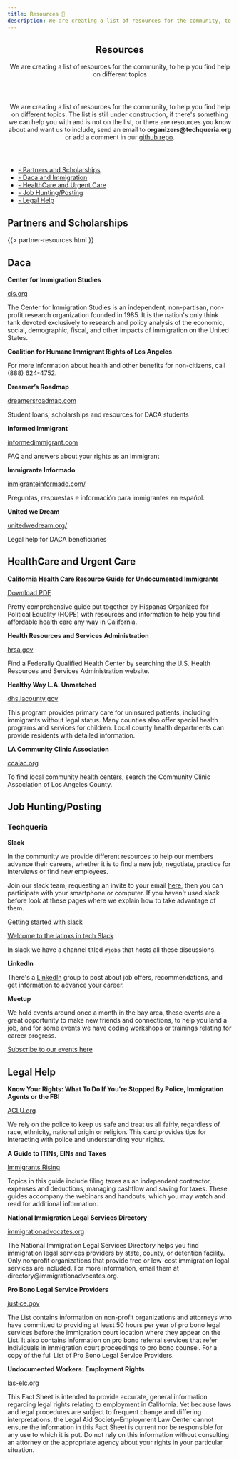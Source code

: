 ```yaml
---
title: Resources 📂️
description: We are creating a list of resources for the community, to help you find help on different topics.
---
```


<section class="tint-bg img-bg-softer" style="background-image: url(/assets/images/art/pattern-background03.png);">
    <div class="container">
        <div class="row">
            <div class="col-md-8 col-sm-9 inner center-block text-center aos-init aos-animate" data-aos="fade-up">
                <header>
                    <h1>Resources</h1>
                    <p>We are creating a list of resources for the community, to help you find help on different topics</p>
                </header>
            </div>
        </div>
    </div>
</section>
<section>
    <div class="container">
        <div class="row">
            <header>
              <p>We are creating a list of resources for the community, to help you find help
                on different topics. The list is still under construction, if there's
                something we can help you with and is not on the list, or there are resources
                you know about and want us to include, send an email to <strong>organizers@techqueria.org</strong> or
                add a comment in our <a href="https://github.com/techqueria/site/issues/3">github repo</a>.</p>
            </header>
            <div class="col-sm-10 col-md-8">
                <ul>
                    <li><a class="txt-btn" href="#partners">- Partners and Scholarships</a></li>
                    <li><a class="txt-btn" href="#daca">- Daca and Immigration</a></li>
                    <li><a class="txt-btn" href="#health">- HealthCare and Urgent Care</a></li>
                    <li><a class="txt-btn" href="#jobs">- Job Hunting/Posting</a></li>
                    <li><a class="txt-btn" href="#legal">- Legal Help</a></li>
                </ul>
                <p><a name="partners"></a></p>
                <h2>Partners and Scholarships</h2>
                {{> partner-resources.html }}
                <p><a name="daca"></a></p>
                <h2 id="daca">Daca</h2>
                <p><strong>Center for Immigration Studies</strong></p>
                <p><a href="http://cis.org/">cis.org</a></p>
                <p>The Center for Immigration Studies is an independent, non-partisan, non-profit
                research organization founded in 1985. It is the nation's only think tank
                devoted exclusively to research and policy analysis of the economic, social, demographic, fiscal,
                and other impacts of immigration on the United States.</p>
                <p><strong>Coalition for Humane Immigrant Rights of Los Angeles</strong></p>
                <p>For more information about health and other benefits for non-citizens, call
                (888) 624-4752.</p>
                <p><strong>Dreamer’s Roadmap</strong></p>
                <p><a href="http://www.dreamersroadmap.com/">dreamersroadmap.com</a></p>
                <p>Student loans, scholarships and resources for DACA students</p>
                <p><strong>Informed Immigrant</strong></p>
                <p><a href="https://www.informedimmigrant.com/">informedimmigrant.com</a></p>
                <p>FAQ and answers about your rights as an immigrant</p>
                <p><strong>Immigrante Informado</strong></p>
                <p><a href="https://www.inmigranteinformado.com/">inmigranteinformado.com/</a></p>
                <p>Preguntas, respuestas e información para immigrantes en español.</p>
                <p><strong>United we Dream</strong></p>
                <p><a href="http://unitedwedream.org/">unitedwedream.org/</a></p>
                <p>Legal help for DACA beneficiaries</p>
                <p><a name="health"></a></p>
                <h2 id="healthcare-and-urgent-care">HealthCare and Urgent Care</h2>
                <p><strong>California Health Care Resource Guide for Undocumented Immigrants</strong></p>
                <p><a href="/pdf/HEALTHCARE_RESOURCE_GUIDE_HOPE-FINAL_OCTOBER_28.PDF">Download PDF</a></p>
                <p>Pretty comprehensive guide put together by Hispanas Organized for Political
                Equality (HOPE) with resources and information to help you find affordable
                health care any way in California.</p>
                <p><strong>Health Resources and Services Administration</strong></p>
                <p><a href="http://findahealthcenter.hrsa.gov/">hrsa.gov</a></p>
                <p>Find a Federally Qualified Health Center by searching the U.S. Health Resources and Services
                Administration website.</p>
                <p><strong>Healthy Way L.A. Unmatched</strong></p>
                <p><a href="http://dhs.lacounty.gov/wps/portal/dhs">dhs.lacounty.gov</a></p>
                <p>This program provides primary care for uninsured patients, including immigrants without legal status.
                Many counties also offer special health programs and services for children. Local county health
                departments can provide residents with detailed information.</p>
                <p><strong>LA Community Clinic Association</strong></p>
                <p><a href="http://www.ccalac.org">ccalac.org</a></p>
                <p>To find local community health centers, search the Community Clinic Association of Los Angeles County.</p>
                <p><a name="jobs"></a></p>
                <h2 id="job-hunting-posting">Job Hunting/Posting</h2>
                <h3 id="techqueria">Techqueria</h3>
                <p><strong>Slack</strong></p>
                <p>In the community we provide different resources to help our members advance their careers, whether
                it is to find a new job, negotiate, practice for interviews or find new employees.</p>
                <p>Join our slack team, requesting an invite to your email <a href="/slack">here</a>,
                then you can participate with your smartphone or computer. If you haven't used slack before look
                at these pages where we explain how to take advantage of them. </p>
                <p><a href="https://get.slack.help/hc/en-us/articles/218080037-Getting-started-for-new-users">Getting started with slack</a></p>
                <p><a href="/welcome-to-slack/">Welcome to the latinxs in tech Slack</a></p>
                <p>In slack we have a channel titled <code>#jobs</code> that hosts all these discussions.</p>
                <p><strong>LinkedIn</strong></p>
                <p>There's a <a href="https://www.linkedin.com/groups/13500636">LinkedIn</a> group to post about job offers,
                recommendations, and get information to advance your career.</p>
                <p><strong>Meetup</strong></p>
                <p>We hold events around once a month in the bay area, these events are a great opportunity to make new
                friends and connections, to help you land a job, and for some events we have coding workshops or
                trainings relating for career progress.</p>
                <p><a href="https://www.meetup.com/techqueria/">Subscribe to our events here</a></p>
                <p><a name="legal"></a></p>
                <h2 id="legal-help">Legal Help</h2>
                <p><strong>Know Your Rights: What To Do If You're Stopped By Police, Immigration Agents or the FBI</strong></p>
                <p><a href="https://www.aclu.org/know-your-rights/what-do-if-youre-stopped-police-immigration-agents-or-fbi">ACLU.org</a></p>
                <p>We rely on the police to keep us safe and treat us all fairly, regardless of
                race, ethnicity, national origin or religion. This card provides tips for
                interacting with police and understanding your rights.</p>
		<p><strong>A Guide to ITINs, EINs and Taxes</strong></p>
		<p><a href="https://immigrantsrising.org/wp-content/uploads/2017/08/Immigrants-Rising-ITINs-EINs-Taxes-Guide.pdf">Immigrants Rising</a></p>
		<p>Topics in this guide include filing taxes as an independent contractor, expenses and deductions, managing cashflow and saving for taxes. These guides accompany the webinars and handouts, which you may watch and read for additional information.</p>
                <p><strong>National Immigration Legal Services Directory</strong></p>
                <p><a href="https://www.immigrationadvocates.org/nonprofit/legaldirectory/">immigrationadvocates.org</a></p>
                <p>The National Immigration Legal Services Directory helps you find immigration
                legal services providers by state, county, or detention facility.  Only
                nonprofit organizations that provide free or low-cost immigration legal
                services are included.  For more information, email them at
                directory@immigrationadvocates.org.</p>
                <p><strong>Pro Bono Legal Service Providers</strong></p>
                <p><a href="https://www.justice.gov/eoir/list-pro-bono-legal-service-providers-map">justice.gov</a></p>
                <p>The List contains information on non-profit organizations and attorneys who
                have committed to providing at least 50 hours per year of pro bono legal
                services before the immigration court location where they appear on the List.
                It also contains information on pro bono referral services that refer
                individuals in immigration court proceedings to pro bono counsel. For a copy of
                the full List of Pro Bono Legal Service Providers.</p>
                <p><strong>Undocumented Workers: Employment Rights</strong></p>
                <p><a href="http://las-elc.org/fact-sheets/undocumented-workers-employment-rights">las-elc.org</a></p>
                <p>This Fact Sheet is intended to provide accurate, general information regarding
                legal rights relating to employment in California. Yet because laws and legal
                procedures are subject to frequent change and differing interpretations, the
                Legal Aid Society–Employment Law Center cannot ensure the information in this
                Fact Sheet is current nor be responsible for any use to which it is put.  Do
                not rely on this information without consulting an attorney or the appropriate
                agency about your rights in your particular situation.</p>
            </div>
        </div>
    </div>
</section>
